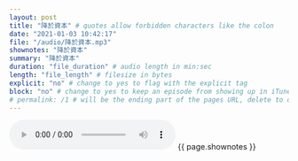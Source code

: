```yaml
---
layout: post
title: "降於資本" # quotes allow forbidden characters like the colon
date: "2021-01-03 10:42:17"
file: "/audio/降於資本.mp3"
shownotes: "降於資本"
summary: "降於資本"
duration: "file_duration" # audio length in min:sec
length: "file_length" # filesize in bytes
explicit: "no" # change to yes to flag with the explicit tag
block: "no" # change to yes to keep an episode from showing up in iTunes
# permalink: /1 # will be the ending part of the pages URL, delete to default to the title
---
```


<audio controls>
<source src="{{site.url}}{{site.baseurl}}{{ page.file }}" type="audio/x-mp3">
Your browser does not support the audio element.
</audio>
{{ page.shownotes }}
